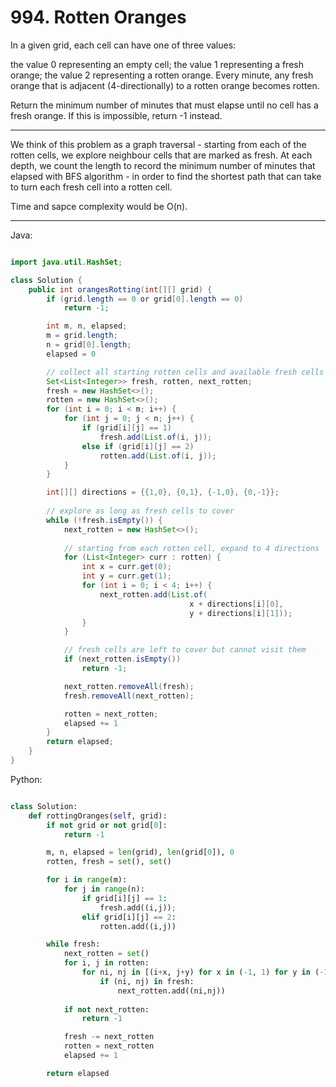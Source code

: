 # 994. Rotten Oranges

In a given grid, each cell can have one of three values:

the value 0 representing an empty cell;
the value 1 representing a fresh orange;
the value 2 representing a rotten orange.
Every minute, any fresh orange that is adjacent (4-directionally) to a rotten
orange becomes rotten.

Return the minimum number of minutes that must elapse until no cell has a fresh
orange.  If this is impossible, return -1 instead.

---

We think of this problem as a graph traversal - starting from each of the
rotten cells, we explore neighbour cells that are marked as fresh. At each
depth, we count the length to record the minimum number of minutes that elapsed
with BFS algorithm - in order to find the shortest path that can take to turn
each fresh cell into a rotten cell.

Time and sapce complexity would be O(n).

---

Java:

```java

import java.util.HashSet;

class Solution {
    public int orangesRotting(int[][] grid) {
        if (grid.length == 0 or grid[0].length == 0)
            return -1;

        int m, n, elapsed;
        m = grid.length;
        n = grid[0].length;
        elapsed = 0

        // collect all starting rotten cells and available fresh cells
        Set<List<Integer>> fresh, rotten, next_rotten;
        fresh = new HashSet<>();
        rotten = new HashSet<>();
        for (int i = 0; i < m; i++) {
            for (int j = 0; j < n; j++) {
                if (grid[i][j] == 1)
                    fresh.add(List.of(i, j));
                else if (grid[i][j] == 2)
                    rotten.add(List.of(i, j));
            }
        }

        int[][] directions = {{1,0}, {0,1}, {-1,0}, {0,-1}};
        
        // explore as long as fresh cells to cover
        while (!fresh.isEmpty()) {
            next_rotten = new HashSet<>();
            
            // starting from each rotten cell, expand to 4 directions
            for (List<Integer> curr : rotten) {
                int x = curr.get(0);
                int y = curr.get(1);
                for (int i = 0; i < 4; i++) {
                    next_rotten.add(List.of(
                                        x + directions[i][0],
                                        y + directions[i][1]));
                }
            }

            // fresh cells are left to cover but cannot visit them
            if (next_rotten.isEmpty())
                return -1;

            next_rotten.removeAll(fresh);
            fresh.removeAll(next_rotten);

            rotten = next_rotten;
            elapsed += 1
        }
        return elapsed;
    }
}

```

Python:

```python

class Solution:
    def rottingOranges(self, grid):
        if not grid or not grid[0]:
            return -1

        m, n, elapsed = len(grid), len(grid[0]), 0
        rotten, fresh = set(), set()

        for i in range(m):
            for j in range(n):
                if grid[i][j] == 1:
                    fresh.add((i,j));
                elif grid[i][j] == 2:
                    rotten.add((i,j))

        while fresh:
            next_rotten = set()
            for i, j in rotten:
                for ni, nj in [(i+x, j+y) for x in (-1, 1) for y in (-1, 1)]:
                    if (ni, nj) in fresh:
                        next_rotten.add((ni,nj))
            
            if not next_rotten:
                return -1

            fresh -= next_rotten
            rotten = next_rotten
            elapsed += 1

        return elapsed
```

